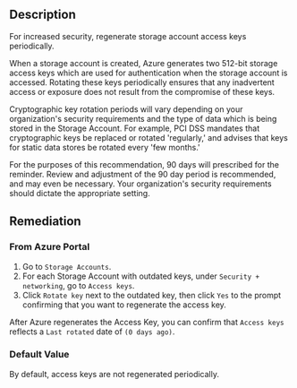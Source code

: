 ## Description

For increased security, regenerate storage account access keys periodically.

When a storage account is created, Azure generates two 512-bit storage access keys which are used for authentication when the storage account is accessed. Rotating these keys periodically ensures that any inadvertent access or exposure does not result from the compromise of these keys.

Cryptographic key rotation periods will vary depending on your organization's security requirements and the type of data which is being stored in the Storage Account. For example, PCI DSS mandates that cryptographic keys be replaced or rotated 'regularly,' and advises that keys for static data stores be rotated every 'few months.'

For the purposes of this recommendation, 90 days will prescribed for the reminder. Review and adjustment of the 90 day period is recommended, and may even be necessary. Your organization's security requirements should dictate the appropriate setting.

## Remediation

### From Azure Portal

1. Go to `Storage Accounts`.
2. For each Storage Account with outdated keys, under `Security + networking`, go to `Access keys`.
3. Click `Rotate key` next to the outdated key, then click `Yes` to the prompt confirming that you want to regenerate the access key.

After Azure regenerates the Access Key, you can confirm that `Access keys` reflects a `Last rotated` date of `(0 days ago)`.

### Default Value

By default, access keys are not regenerated periodically.
